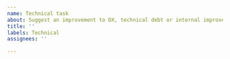 ```yaml
---
name: Technical task
about: Suggest an improvement to DX, technical debt or internal improvement
title: ''
labels: Technical
assignees: ''

---
```




